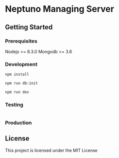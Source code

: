 # Neptuno Managing Server

## Getting Started

### Prerequisites

Nodejs >= 8.3.0
Mongodb >= 3.6

### Development

```sh
npm install
```

```sh
npm run db:init
```

```sh
npm run dev
```

### Testing

```sh
```

### Production

## License

This project is licensed under the MIT License